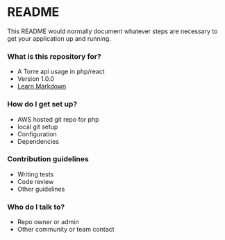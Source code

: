 # README #

This README would normally document whatever steps are necessary to get your application up and running.

### What is this repository for? ###

* A Torre api usage in php/react 
* Version 1.0.0
* [Learn Markdown](https://bitbucket.org/tutorials/markdowndemo)

### How do I get set up? ###

* AWS hosted git repo for php
* local git setup
* Configuration
* Dependencies


### Contribution guidelines ###

* Writing tests
* Code review
* Other guidelines

### Who do I talk to? ###

* Repo owner or admin
* Other community or team contact
